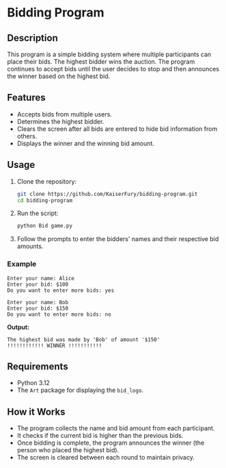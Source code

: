# Bidding Program

## Description

This program is a simple bidding system where multiple participants can place their bids. The highest bidder wins the auction. The program continues to accept bids until the user decides to stop and then announces the winner based on the highest bid.

## Features

- Accepts bids from multiple users.
- Determines the highest bidder.
- Clears the screen after all bids are entered to hide bid information from others.
- Displays the winner and the winning bid amount.

## Usage

1. Clone the repository:

   ```bash
   git clone https://github.com/KaiserFury/bidding-program.git
   cd bidding-program
   ```

2. Run the script:

   ```bash
   python Bid game.py
   ```

3. Follow the prompts to enter the bidders' names and their respective bid amounts.

### Example

```
Enter your name: Alice
Enter your bid: $100
Do you want to enter more bids: yes

Enter your name: Bob
Enter your bid: $150
Do you want to enter more bids: no
```

**Output:**

```
The highest bid was made by 'Bob' of amount '$150'
!!!!!!!!!!!! WINNER !!!!!!!!!!!
```

## Requirements

- Python 3.12
- The `Art` package for displaying the `bid_logo`.

## How it Works

- The program collects the name and bid amount from each participant.
- It checks if the current bid is higher than the previous bids.
- Once bidding is complete, the program announces the winner (the person who placed the highest bid).
- The screen is cleared between each round to maintain privacy.
